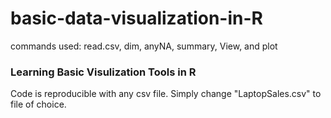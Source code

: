 # basic-data-visualization-in-R
commands used: read.csv, dim, anyNA, summary, View, and plot

### Learning Basic Visulization Tools in R

Code is reproducible with any csv file. Simply change "LaptopSales.csv" to file of choice.

